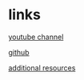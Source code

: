 # links

[youtube channel](https://www.youtube.com/@CUDAMODE)

[github](https://github.com/cuda-mode/lectures)

[additional resources](https://github.com/cuda-mode/resource-stream)